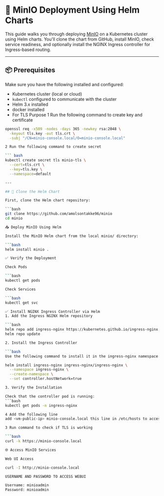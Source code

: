 # 🚀 MinIO Deployment Using Helm Charts

This guide walks you through deploying [MinIO](https://min.io/) on a Kubernetes cluster using Helm charts. You'll clone the chart from GitHub, install MinIO, check service readiness, and optionally install the NGINX Ingress controller for Ingress-based routing.

---

## 📦 Prerequisites

Make sure you have the following installed and configured:

- Kubernetes cluster (local or cloud)
- `kubectl` configured to communicate with the cluster
- Helm 3.x installed
- docker installed
- For TLS Purpose 
1 Run the following command to create key and certificate

```bash
openssl req -x509 -nodes -days 365 -newkey rsa:2048 \
  -keyout tls.key -out tls.crt \
  -subj "/CN=minio-console.local/O=minio-console.local"

2 Run the following command to create secret

``` bash
kubectl create secret tls minio-tls \
  --cert=tls.crt \
  --key=tls.key \
  --namespace=default

---

## 🔁 Clone the Helm Chart

First, clone the Helm chart repository:

```bash
git clone https://github.com/amolsontakke96/minio
cd minio

📥 Deploy MinIO Using Helm

Install the MinIO Helm chart from the local minio/ directory:

```bash
helm install minio .

✅ Verify the Deployment

Check Pods

```bash
kubectl get pods

Check Services

```bash
kubectl get svc

✅ Install NGINX Ingress Controller via Helm
1. Add the Ingress NGINX Helm repository

```bash
helm repo add ingress-nginx https://kubernetes.github.io/ingress-nginx
helm repo update

2. Install the Ingress Controller

```bash
Use the following command to install it in the ingress-nginx namespace:

helm install ingress-nginx ingress-nginx/ingress-nginx \
  --namespace ingress-nginx \
  --create-namespace \
  --set controller.hostNetwork=true

3. Verify the Installation

Check that the controller pod is running:
```bash
kubectl get pods -n ingress-nginx

4 Add the following line
add <vm-public-ip> minio-console.local this line in /etc/hosts to access on localhost

3 Run command to check if TLS is working

```bash
curl -k https://minio-console.local

🌐 Access MinIO Services

Web UI Access

curl -I http://minio-console.local

USERNAME AND PASSWORD TO ACCESS WEBUI

Username: minioadmin
Password: minioadmin



